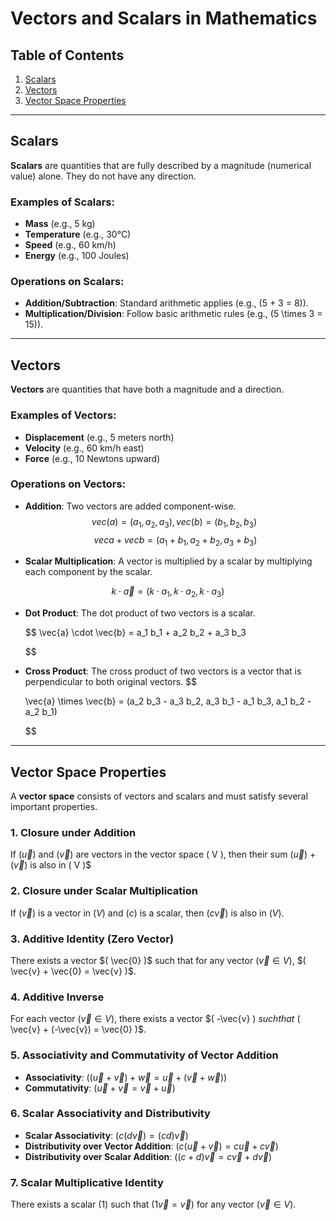 # Vectors and Scalars in Mathematics

## Table of Contents
1. [Scalars](#scalars)
2. [Vectors](#vectors)
3. [Vector Space Properties](#vector-space-properties)

---

## Scalars

**Scalars** are quantities that are fully described by a magnitude (numerical value) alone. They do not have any direction.

### Examples of Scalars:
- **Mass** (e.g., 5 kg)
- **Temperature** (e.g., 30°C)
- **Speed** (e.g., 60 km/h)
- **Energy** (e.g., 100 Joules)

### Operations on Scalars:
- **Addition/Subtraction**: Standard arithmetic applies (e.g., \(5 + 3 = 8\)).
- **Multiplication/Division**: Follow basic arithmetic rules (e.g., \(5 \times 3 = 15\)).

---

## Vectors

**Vectors** are quantities that have both a magnitude and a direction.

### Examples of Vectors:
- **Displacement** (e.g., 5 meters north)
- **Velocity** (e.g., 60 km/h east)
- **Force** (e.g., 10 Newtons upward)

### Operations on Vectors:
- **Addition**: Two vectors are added component-wise.
$$
 vec(a) = (a_1, a_2, a_3),vec(b) = (b_1, b_2, b_3)\
$$
$$
vec{a} + vec{b} = (a_1 + b_1, a_2 + b_2, a_3 + b_3)
$$

- **Scalar Multiplication**: A vector is multiplied by a scalar by multiplying each component by the scalar.
  
 $$
  k \cdot \vec{a} = (k \cdot a_1, k \cdot a_2, k \cdot a_3)
 $$
 
- **Dot Product**: The dot product of two vectors is a scalar.
 
  $$
  \vec{a} \cdot \vec{b} = a_1 b_1 + a_2 b_2 + a_3 b_3
  
  $$

- **Cross Product**: The cross product of two vectors is a vector that is perpendicular to both original vectors.
  $$
  
  \vec{a} \times \vec{b} = (a_2 b_3 - a_3 b_2, a_3 b_1 - a_1 b_3, a_1 b_2 - a_2 b_1)
  
  $$

---

## Vector Space Properties

A **vector space** consists of vectors and scalars and must satisfy several important properties.

### 1. Closure under Addition
If $(\vec{u})$ and $( \vec{v} )$ are vectors in the vector space \( V \), then their sum $( \vec{u})$ + $( \vec{v} )$ is also in \( V \)$

### 2. Closure under Scalar Multiplication
If $( \vec{v} )$ is a vector in $( V )$ and $( c )$ is a scalar, then $( c\vec{v} )$ is also in $( V )$.

### 3. Additive Identity (Zero Vector)
There exists a vector $( \vec{0} )$ such that for any vector $( \vec{v} \in V )$, $( \vec{v} + \vec{0} = \vec{v} )$.

### 4. Additive Inverse
For each vector $( \vec{v} \in V )$, there exists a vector $( -\vec{v} ) $such that$ ( \vec{v} + (-\vec{v}) = \vec{0} )$.

### 5. Associativity and Commutativity of Vector Addition
- **Associativity**: $( (\vec{u} + \vec{v}) + \vec{w} = \vec{u} + (\vec{v} + \vec{w}) )$
- **Commutativity**: $( \vec{u} + \vec{v} = \vec{v} + \vec{u} )$

### 6. Scalar Associativity and Distributivity
- **Scalar Associativity**: $( c(d\vec{v}) = (cd)\vec{v} )$
- **Distributivity over Vector Addition**: $( c(\vec{u} + \vec{v}) = c\vec{u} + c\vec{v} )$
- **Distributivity over Scalar Addition**: $( (c + d)\vec{v} = c\vec{v} + d\vec{v} )$

### 7. Scalar Multiplicative Identity
There exists a scalar $( 1 )$ such that $( 1\vec{v} = \vec{v} )$ for any vector $( \vec{v} \in V )$.
